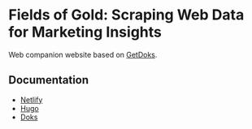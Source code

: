 # Fields of Gold: Scraping Web Data for Marketing Insights

Web companion website based on [GetDoks](https://getdoks.org).

## Documentation

- [Netlify](https://docs.netlify.com/)
- [Hugo](https://gohugo.io/documentation/)
- [Doks](https://getdoks.org/)
